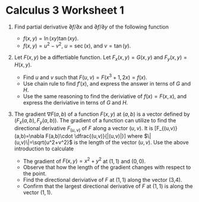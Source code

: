 # Calculus 3 Worksheet 1

1. Find partial derivative $\partial f/\partial x$ and $\partial f/\partial y$ of the following function

	* $f(x,y) = \ln(xy)\tan(xy)$.
	* $f(x,y) = u^2-v^2$, $u=\sec(x)$, and $v=\tan(y)$.

2. Let $F(x,y)$ be a differtiable function. Let $F_x(x,y)=G(x,y)$ and $F_y(x,y)=H(x,y)$.

	* Find $u$ and $v$ such that $F(u,v) = F(x^3+1,2x)=f(x)$.
	* Use chain rule to find $f'(x)$, and express the answer in terns of $G$ and $H$.
	* Use the same reasoning to find the deriviative of $f(x)=F(x,x)$, and express the deriviative in terns of $G$ and $H$.

3. The gradient $\nabla F(a,b)$ of a function $F(x,y)$ at $(a,b)$ is a vector defined by $(F_x(a,b), F_y(a,b))$. The gradient of a function can utilize to find the directional derivative $F_{(u,v)}$ of $F$ along a vector $(u,v)$. It is 
 \[F_{(u,v)}(a,b)=\nabla F(a,b)\cdot \dfrac{(u,v)}{|(u,v)|}\]
where $\|(u,v)\|=\sqrt{u^2+v^2}$ is the length of the vector $(u,v)$. Use the above introduction to calculate

	* The gradient of $F(x,y)=x^2+y^2$ at $(1,1)$ and $(0,0)$.
	* Observe that how the length of the gradient changes with respect to the point.
	* Find the directional deriviative of $F$ at $(1,1)$ along the vector (3,4).
	* Confirm that the largest directional derivative of $F$ at $(1,1)$ is along the vector $(1,1)$. 
